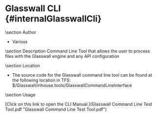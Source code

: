 Glasswall CLI {#internalGlasswallCli}
===========================================

\section Author

- Various

\section Description
Command Line Tool that allows the user to process files with the Glasswall engine and any API configuration

\section Location

- The source code for the Glasswall command line tool can be found at the following location in TFS: $/Glasswall/inhouse.tools/GlasswallCommandLineInterface

\section Usage

[Click on this link to open the CLI Manual.](Glasswall Command Line Test Tool.pdf "Glasswall Command Line Test Tool.pdf")
